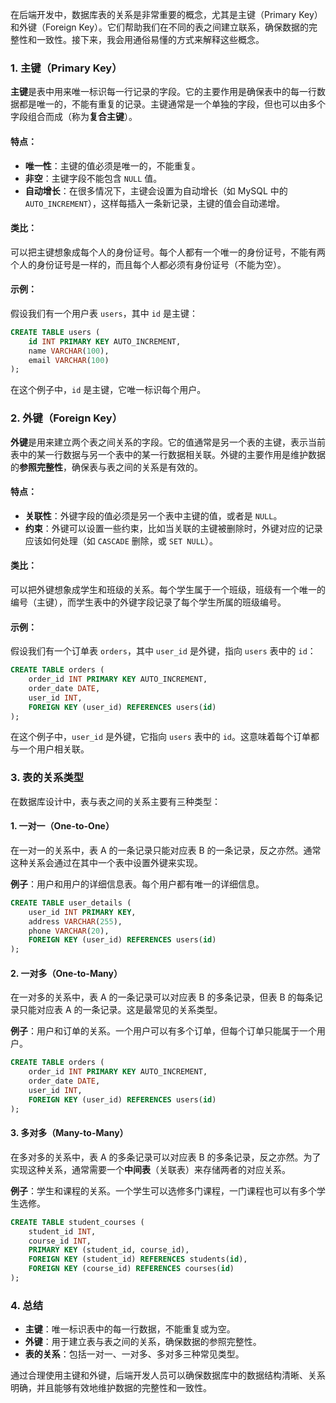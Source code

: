 在后端开发中，数据库表的关系是非常重要的概念，尤其是主键（Primary Key）和外键（Foreign Key）。它们帮助我们在不同的表之间建立联系，确保数据的完整性和一致性。接下来，我会用通俗易懂的方式来解释这些概念。

### 1. 主键（Primary Key）

**主键**是表中用来唯一标识每一行记录的字段。它的主要作用是确保表中的每一行数据都是唯一的，不能有重复的记录。主键通常是一个单独的字段，但也可以由多个字段组合而成（称为**复合主键**）。

#### 特点：

- **唯一性**：主键的值必须是唯一的，不能重复。
- **非空**：主键字段不能包含 `NULL` 值。
- **自动增长**：在很多情况下，主键会设置为自动增长（如 MySQL 中的 `AUTO_INCREMENT`），这样每插入一条新记录，主键的值会自动递增。

#### 类比：

可以把主键想象成每个人的身份证号。每个人都有一个唯一的身份证号，不能有两个人的身份证号是一样的，而且每个人都必须有身份证号（不能为空）。

#### 示例：

假设我们有一个用户表 `users`，其中 `id` 是主键：

```sql
CREATE TABLE users (
    id INT PRIMARY KEY AUTO_INCREMENT,
    name VARCHAR(100),
    email VARCHAR(100)
);
```

在这个例子中，`id` 是主键，它唯一标识每个用户。

### 2. 外键（Foreign Key）

**外键**是用来建立两个表之间关系的字段。它的值通常是另一个表的主键，表示当前表中的某一行数据与另一个表中的某一行数据相关联。外键的主要作用是维护数据的**参照完整性**，确保表与表之间的关系是有效的。

#### 特点：

- **关联性**：外键字段的值必须是另一个表中主键的值，或者是 `NULL`。
- **约束**：外键可以设置一些约束，比如当关联的主键被删除时，外键对应的记录应该如何处理（如 `CASCADE` 删除，或 `SET NULL`）。

#### 类比：

可以把外键想象成学生和班级的关系。每个学生属于一个班级，班级有一个唯一的编号（主键），而学生表中的外键字段记录了每个学生所属的班级编号。

#### 示例：

假设我们有一个订单表 `orders`，其中 `user_id` 是外键，指向 `users` 表中的 `id`：

```sql
CREATE TABLE orders (
    order_id INT PRIMARY KEY AUTO_INCREMENT,
    order_date DATE,
    user_id INT,
    FOREIGN KEY (user_id) REFERENCES users(id)
);
```

在这个例子中，`user_id` 是外键，它指向 `users` 表中的 `id`。这意味着每个订单都与一个用户相关联。

### 3. 表的关系类型

在数据库设计中，表与表之间的关系主要有三种类型：

#### 1. 一对一（One-to-One）

在一对一的关系中，表 A 的一条记录只能对应表 B 的一条记录，反之亦然。通常这种关系会通过在其中一个表中设置外键来实现。

**例子**：用户和用户的详细信息表。每个用户都有唯一的详细信息。

```sql
CREATE TABLE user_details (
    user_id INT PRIMARY KEY,
    address VARCHAR(255),
    phone VARCHAR(20),
    FOREIGN KEY (user_id) REFERENCES users(id)
);
```

#### 2. 一对多（One-to-Many）

在一对多的关系中，表 A 的一条记录可以对应表 B 的多条记录，但表 B 的每条记录只能对应表 A 的一条记录。这是最常见的关系类型。

**例子**：用户和订单的关系。一个用户可以有多个订单，但每个订单只能属于一个用户。

```sql
CREATE TABLE orders (
    order_id INT PRIMARY KEY AUTO_INCREMENT,
    order_date DATE,
    user_id INT,
    FOREIGN KEY (user_id) REFERENCES users(id)
);
```

#### 3. 多对多（Many-to-Many）

在多对多的关系中，表 A 的多条记录可以对应表 B 的多条记录，反之亦然。为了实现这种关系，通常需要一个**中间表**（关联表）来存储两者的对应关系。

**例子**：学生和课程的关系。一个学生可以选修多门课程，一门课程也可以有多个学生选修。

```sql
CREATE TABLE student_courses (
    student_id INT,
    course_id INT,
    PRIMARY KEY (student_id, course_id),
    FOREIGN KEY (student_id) REFERENCES students(id),
    FOREIGN KEY (course_id) REFERENCES courses(id)
);
```

### 4. 总结

- **主键**：唯一标识表中的每一行数据，不能重复或为空。
- **外键**：用于建立表与表之间的关系，确保数据的参照完整性。
- **表的关系**：包括一对一、一对多、多对多三种常见类型。

通过合理使用主键和外键，后端开发人员可以确保数据库中的数据结构清晰、关系明确，并且能够有效地维护数据的完整性和一致性。

